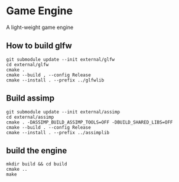 # Game Engine
A light-weight game engine

## How to build glfw
```
git submodule update --init external/glfw
cd external/glfw
cmake .
cmake --build , --config Release
cmake --install . --prefix ../glfwlib
```

## Build assimp
```
git submodule update --init external/assimp
cd external/assimp
cmake . -DASSIMP_BUILD_ASSIMP_TOOLS=OFF -DBUILD_SHARED_LIBS=OFF
cmake --build . --config Release
cmake --install . --prefix ../assimplib
```

## build the engine
```
mkdir build && cd build
cmake ..
make
```